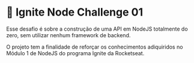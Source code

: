 # 🚀 Ignite Node Challenge 01

Esse desafio é sobre a construção de uma API em NodeJS totalmente do zero, sem utilizar nenhum framework de backend.

O projeto tem a finalidade de reforçar os conhecimentos adiquiridos no Módulo 1 de NodeJS do programa Ignite da Rocketseat.

